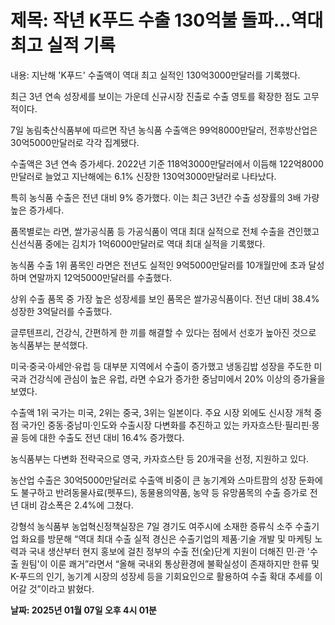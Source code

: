 # **제목: 작년 K푸드 수출 130억불 돌파…역대 최고 실적 기록**

  내용: 지난해 'K푸드' 수출액이 역대 최고 실적인 130억3000만달러를 기록했다. 

최근 3년 연속 성장세를 보이는 가운데 신규시장 진출로 수출 영토를 확장한 점도 고무적이다. 

7일 농림축산식품부에 따르면 작년 농식품 수출액은 99억8000만달러, 전후방산업은 30억5000만달러로 각각 집계됐다. 

수출액은 3년 연속 증가세다. 2022년 기준 118억3000만달러에서 이듬해 122억8000만달러로 늘었고 지난해에는 6.1% 신장한 130억3000만달러로 나타났다. 

특히 농식품 수출은 전년 대비 9% 증가했다. 이는 최근 3년간 수출 성장률의 3배 가량 높은 증가세다. 

품목별로는 라면, 쌀가공식품 등 가공식품이 역대 최대 실적으로 전체 수출을 견인했고 신선식품 중에는 김치가 1억6000만달러로 역대 최대 실적을 기록했다. 

농식품 수출 1위 품목인 라면은 전년도 실적인 9억5000만달러를 10개월만에 초과 달성하며 연말까지 12억5000만달러를 수출했다. 

상위 수출 품목 중 가장 높은 성장세를 보인 품목은 쌀가공식품이다. 전년 대비 38.4% 성장한 3억달러를 수출했다. 

글루텐프리, 건강식, 간편하게 한 끼를 해결할 수 있다는 점에서 선호가 높아진 것으로 농식품부는 분석했다. 

미국·중국·아세안·유럽 등 대부분 지역에서 수출이 증가했고 냉동김밥 성장을 주도한 미국과 건강식에 관심이 높은 유럽, 라면 수요가 증가한 중남미에서 20% 이상의 증가율을 보였다. 

수출액 1위 국가는 미국, 2위는 중국, 3위는 일본이다. 주요 시장 외에도 신시장 개척 중점 국가인 중동·중남미·인도와 수출시장 다변화를 추진하고 있는 카자흐스탄·필리핀·몽골 등에 대한 수출도 전년 대비 16.4% 증가했다. 

농식품부는 다변화 전략국으로 영국, 카자흐스탄 등 20개국을 선정, 지원하고 있다. 

농산업 수출은 30억5000만달러로 수출액 비중이 큰 농기계와 스마트팜의 성장 둔화에도 불구하고 반려동물사료(펫푸드), 동물용의약품, 농약 등 유망품목의 수출 증가로 전년 대비 감소폭은 2.4%에 그쳤다. 

강형석 농식품부 농업혁신정책실장은 7일 경기도 여주시에 소재한 증류식 소주 수출기업 화요를 방문해 “역대 최대 수출 실적 경신은 수출기업의 제품·기술 개발 및 마케팅 노력과 국내 생산부터 현지 홍보에 걸친 정부의 수출 전(全)단계 지원이 더해진 민·관 '수출 원팀'이 이룬 쾌거”라면서 “올해 국내외 통상환경에 불확실성이 존재하지만 한류 및 K-푸드의 인기, 농기계 시장의 성장세 등을 기회요인으로 활용하여 수출 확대 추세를 이어갈 것”이라고 밝혔다.

  **날짜: 2025년 01월 07일 오후 4시 01분**